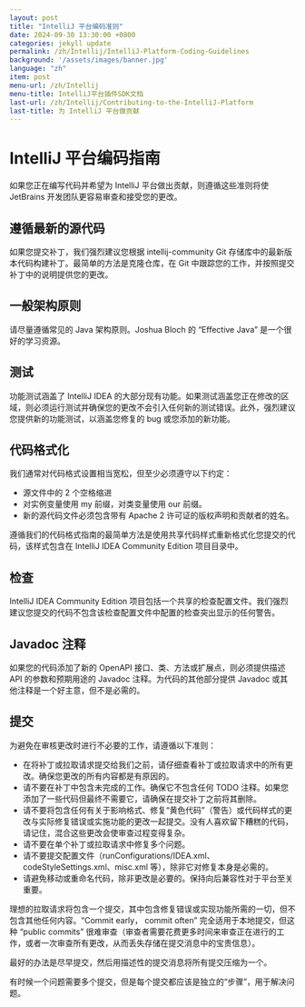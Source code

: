 ```yaml
---
layout: post
title: "IntelliJ 平台编码准则"
date: 2024-09-30 13:30:00 +0800
categories: jekyll update
permalink: /zh/Intellij/IntelliJ-Platform-Coding-Guidelines
background: '/assets/images/banner.jpg'
language: "zh"
item: post
menu-url: /zh/Intellij
menu-title: IntelliJ平台插件SDK文档
last-url: /zh/Intellij/Contributing-to-the-IntelliJ-Platform
last-title: 为 IntelliJ 平台做贡献
---
```

# IntelliJ 平台编码指南

如果您正在编写代码并希望为 IntelliJ 平台做出贡献，则遵循这些准则将使 JetBrains 开发团队更容易审查和接受您的更改。

## 遵循最新的源代码

如果您提交补丁，我们强烈建议您根据 intellij-community Git 存储库中的最新版本代码构建补丁。最简单的方法是克隆仓库，在 Git 中跟踪您的工作，并按照提交补丁中的说明提供您的更改。

## 一般架构原则

请尽量遵循常见的 Java 架构原则。Joshua Bloch 的 “Effective Java” 是一个很好的学习资源。

## 测试

功能测试涵盖了 IntelliJ IDEA 的大部分现有功能。如果测试涵盖您正在修改的区域，则必须运行测试并确保您的更改不会引入任何新的测试错误。此外，强烈建议您提供新的功能测试，以涵盖您修复的 bug 或您添加的新功能。

## 代码格式化

我们通常对代码格式设置相当宽松，但至少必须遵守以下约定：

- 源文件中的 2 个空格缩进
- 对实例变量使用 my 前缀，对类变量使用 our 前缀。
- 新的源代码文件必须包含带有 Apache 2 许可证的版权声明和贡献者的姓名。

遵循我们的代码格式指南的最简单方法是使用共享代码样式重新格式化您提交的代码，该样式包含在 IntelliJ IDEA Community Edition 项目目录中。

## 检查

IntelliJ IDEA Community Edition 项目包括一个共享的检查配置文件。我们强烈建议您提交的代码不包含该检查配置文件中配置的检查突出显示的任何警告。

## Javadoc 注释

如果您的代码添加了新的 OpenAPI 接口、类、方法或扩展点，则必须提供描述 API 的参数和预期用途的 Javadoc 注释。为代码的其他部分提供 Javadoc 或其他注释是一个好主意，但不是必需的。

## 提交

为避免在审核更改时进行不必要的工作，请遵循以下准则：

- 在将补丁或拉取请求提交给我们之前，请仔细查看补丁或拉取请求中的所有更改。确保您更改的所有内容都是有原因的。
- 请不要在补丁中包含未完成的工作。确保它不包含任何 TODO 注释。如果您添加了一些代码但最终不需要它，请确保在提交补丁之前将其删除。
- 请不要将包含任何有关于影响格式、修复“黄色代码”（警告）或代码样式的更改与实际修复错误或实施功能的更改一起提交。没有人喜欢留下糟糕的代码，请记住，混合这些更改会使审查过程变得复杂。
- 请不要在单个补丁或拉取请求中修复多个问题。
- 请不要提交配置文件（runConfigurations/IDEA.xml、codeStyleSettings.xml、misc.xml 等），除非它对修复本身是必需的。
- 请避免移动或重命名代码，除非更改是必要的。保持向后兼容性对于平台至关重要。

理想的拉取请求将包含一个提交，其中包含修复错误或实现功能所需的一切，但不包含其他任何内容。“Commit early， commit often” 完全适用于本地提交，但这种 “public commits” 很难审查（审查者需要花费更多时间来审查正在进行的工作，或者一次审查所有更改，从而丢失存储在提交消息中的宝贵信息）。

最好的办法是尽早提交，然后用描述性的提交消息将所有提交压缩为一个。

有时候一个问题需要多个提交，但是每个提交都应该是独立的“步骤”，用于解决问题。